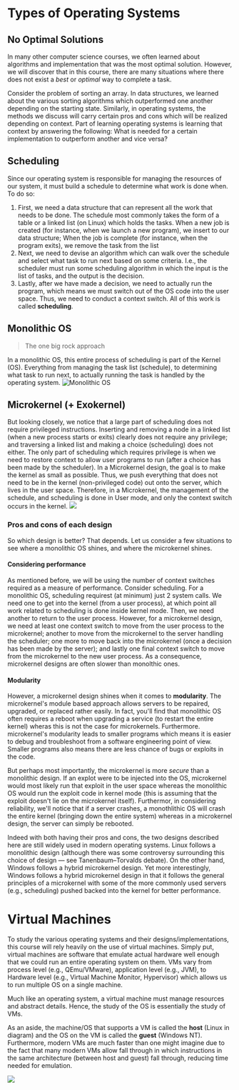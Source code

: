 # Types of Operating Systems
## No Optimal Solutions
In many other computer science courses, we often learned about algorithms and implementation that was the most optimal solution. However, we will discover that in this course, there are many situations where there does not exist a *best* or *optimal* way to complete a task.

Consider the problem of sorting an array. In data structures, we learned about the various sorting algorithms which outperformed one another depending on the starting state. Similarly, in operating systems, the methods we discuss will carry certain pros and cons which will be realized depending on context. Part of learning operating systems is learning that context by answering the following: What is needed for a certain implementation to outperform another and vice versa?

## Scheduling
Since our operating system is responsible for managing the resources of our system, it must build a schedule to determine what work is done when. To do so:
1. First, we need a data structure that can represent all the work that needs to be done. The schedule most commonly takes the form of a table or a linked list (on Linux) which holds the tasks. When a new job is created (for instance, when we launch a new program), we insert to our data structure; When the job is complete (for instance, when the program exits), we remove the task from the list
2. Next, we need to devise an algorithm which can walk over the schedule and select what task to run next based on some criteria. I.e., the scheduler must run some scheduling algorithm in which the input is the list of tasks, and the output is the decision.
3. Lastly, after we have made a decision, we need to actually run the program, which means we must switch out of the OS code into the user space. Thus, we need to conduct a context switch.
All of this work is called **scheduling**.

## Monolithic OS
> The one big rock approach

In a monolithic OS, this entire process of scheduling is part of the Kernel (OS). Everything from managing the task list (schedule), to determining what task to run next, to actually running the task is handled by the operating system.
![Monolithic OS](Monolithic%20OS.png)

## Microkernel (+ Exokernel)
But looking closely, we notice that a large part of scheduling does not require privileged instructions. Inserting and removing a node in a linked list (when a new process starts or exits) clearly does not require any privilege; and traversing a linked list and making a choice (scheduling) does not either. The only part of scheduling which requires privilege is when we need to restore context to allow user programs to run (after a choice has been made by the scheduler). In a Microkernel design, the goal is to make the kernel as small as possible. Thus, we push everything that does not need to be in the kernel (non-privileged code) out onto the server, which lives in the user space. Therefore, in a Microkernel, the management of the schedule, and scheduling is done in User mode, and only the context switch occurs in the kernel. 
![](Microkernel.png)

### Pros and cons of each design
So which design is better? That depends. Let us consider a few situations to see where a monolithic OS shines, and where the microkernel shines.

#### Considering performance
As mentioned before, we will be using the number of context switches required as a measure of performance. Consider scheduling. For a monolithic OS, scheduling requirest (at minimum) just 2 system calls. We need one to get into the kernel (from a user process), at which point all work related to scheduling is done inside kernel mode. Then, we need another to return to the user process. However, for a microkernel design, we need at least one context switch to move from the user process to the microkernel; another to move from the microkernel to the server handling the scheduler; one more to move back into the microkernel (once a decision has been made by the server); and lastly one final context switch to move from the microkernel to the new user process. As a consequence, microkernel designs are often slower than monolthic ones.

#### Modularity
However, a microkernel design shines when it comes to **modularity**. The microkernel's module based approach allows servers to be repaired, upgraded, or replaced rather easily. In fact, you'll find that monolithic OS often requires a reboot when upgrading a service (to restart the entire kernel) wheras this is not the case for microkernels. Furthermore. microkernel's modularity leads to smaller programs which means it is easier to debug and troubleshoot from a software engineering point of view. Smaller programs also means there are less chance of bugs or exploits in the code. 

But perhaps most importantly, the microkernel is more *secure* than a monolithic design. If an explot were to be injected into the OS, microkernel would most likely run that exploit in the user space whereas the monolithic OS would run the exploit code in kernel mode (this is assuming that the exploit doesn't lie on the microkernel itself). Furthermor, in considering reliability, we'll notice that if a server crashes, a monothlithic OS will crash the entire kernel (bringing down the entire system) whereas in a microkernel design, the server can simply be rebooted.

Indeed with both having their pros and cons, the two designs described here are still widely used in modern operating systems. Linux follows a monolithic design (although there was some controversy surrounding this choice of design — see Tanenbaum–Torvalds debate). On the other hand, Windows follows a hybrid microkernel design. Yet more interestingly, Windows follows a hybrid microkernel design in that it follows the general principles of a microkernel with some of the more commonly used servers (e.g., scheduling) pushed backed into the kernel for better performance.

# Virtual Machines
To study the various operating systems and their designs/implementations, this course will rely heavily on the use of virtual machines. Simply put, virtual machines are software that emulate actual hardware well enough that we could run an entire operating system on them. VMs vary from process level (e.g., QEmu/VMware), application level (e.g., JVM), to Hardware level (e.g., Virtual Machine Monitor, Hypervisor) which allows us to run multiple OS on a single machine.

Much like an operating system, a virtual machine must manage resources and abstract details. Hence, the study of the OS is essentially the study of VMs.

As an aside, the machine/OS that supports a VM is called the **host** (Linux in diagram) and the OS on the VM is called the **guest** (Windows NT). Furthermore, modern VMs are much faster than one might imagine due to the fact that many modern VMs allow fall through in which instructions in the same architecture (between host and guest) fall through, reducing time needed for emulation.

![](VM.png)


